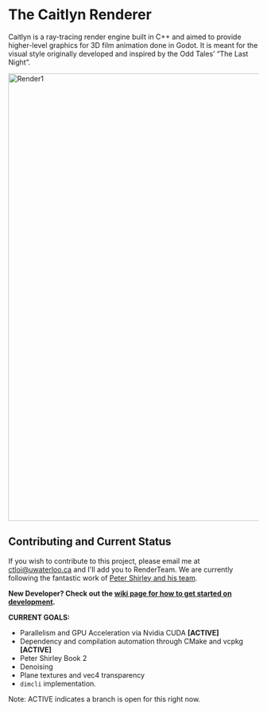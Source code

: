 # The Caitlyn Renderer
Caitlyn is a ray-tracing render engine built in C++ and aimed to provide higher-level graphics for 3D film animation done in Godot. It is meant for the visual style originally developed and inspired by the Odd Tales’ “The Last Night”.

<img width="898" alt="Render1" src="https://github.com/Astro-Monkeys/caitlyn/assets/25397938/8f088c62-47e1-432d-9c12-9a198214d6b0">

## Contributing and Current Status
If you wish to contribute to this project, please email me at ctloi@uwaterloo.ca and I'll add you to RenderTeam.
We are currently following the fantastic work of [Peter Shirley and his team](https://raytracing.github.io/).

**New Developer? Check out the [wiki page for how to get started on development](https://github.com/Astro-Monkeys/caitlyn/wiki/Developers-Standard).**

**CURRENT GOALS:**
- Parallelism and GPU Acceleration via Nvidia CUDA **[ACTIVE]**
- Dependency and compilation automation through CMake and vcpkg **[ACTIVE]**
- Peter Shirley Book 2
- Denoising
- Plane textures and vec4 transparency
- `dimcli` implementation.

Note: ACTIVE indicates a branch is open for this right now.
